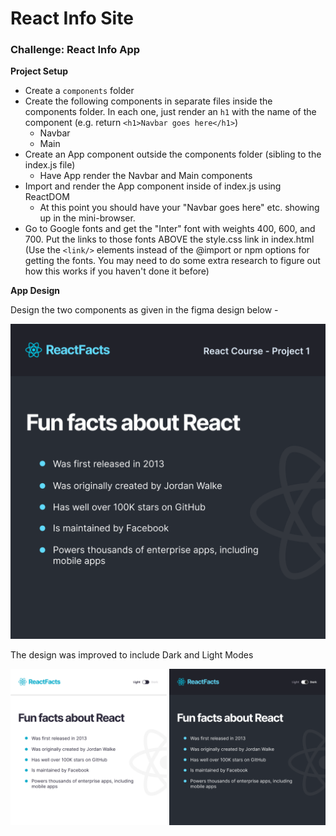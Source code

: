 # React Info Site

### Challenge: React Info App

**Project Setup**
- Create a `components` folder
- Create the following components in separate files inside
  the components folder.  In each one, just render an `h1` 
  with the name of the component (e.g. return `<h1>Navbar goes here</h1>`)
    - Navbar
    - Main
- Create an App component outside the components folder (sibling to
  the index.js file)
    - Have App render the Navbar and Main components
- Import and render the App component inside of index.js using ReactDOM
    - At this point you should have your "Navbar goes here" etc. showing up
      in the mini-browser.
- Go to Google fonts and get the "Inter" font with weights 400, 600, and 700.
  Put the links to those fonts ABOVE the style.css link in index.html (Use
  the `<link/>` elements instead of the @import or npm options for getting
  the fonts. You may need to do some extra research to figure out how this 
  works if you haven't done it before)

**App Design**

Design the two components as given in the figma design below - 

  ![React-info App Design](public/images/react-info-app-design.png)

The design was improved to include Dark and Light Modes

  <img src="public/images/react-info-app-design-light.png" width=250 height=auto>
  <img src="public/images/react-info-app-design-dark.png" width=250 height=auto>

